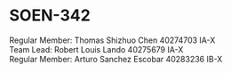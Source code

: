 # SOEN-342

Regular Member: Thomas Shizhuo Chen 40274703 IA-X <br>
Team Lead: Robert Louis Lando 40275679 IA-X <br>
Regular Member: Arturo Sanchez Escobar 40283236 IB-X
